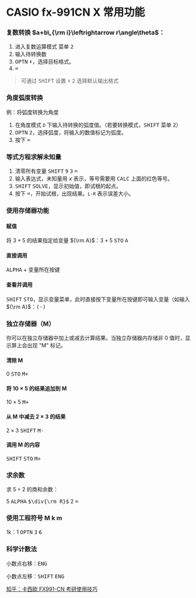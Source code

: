 # CASIO fx-991CN X 常用功能

### 复数转换 $a+b\,{\rm i}\leftrightarrow r\angle\theta$：

1. 进入复数运算模式 <kbd>菜单</kbd> <kbd>2</kbd>
2. 输入待转换数
3. <kbd>OPTN</kbd> <kbd>⬇️</kbd>，选择目标格式。
4. <kbd>=</kbd>

> 可通过 <kbd>SHIFT</kbd> <kbd>设置</kbd> <kbd>⬇️</kbd> <kbd>2</kbd> 选择默认输出格式

### 角度弧度转换

例：将弧度转换为角度

1. 在角度模式 `D` 下输入待转换的弧度值。（若要转换模式，<kbd>SHIFT</kbd> <kbd>菜单</kbd> <kbd>2</kbd>）
2. <kbd>OPTN</kbd> <kbd>2</kbd>，选择弧度，将输入的数值标记为弧度。
3. 按下 <kbd>=</kbd>

### 等式方程求解未知量

1. 清零所有变量 <kbd>SHIFT</kbd> <kbd>9</kbd> <kbd>3</kbd> <kbd>=</kbd>
2. 输入表达式，未知量用 <kbd>$x$</kbd> 表示，等号需要用 <kbd>CALC</kbd> 上面的红色等号。
3. <kbd>SHIFT</kbd> <kbd>SOLVE</kbd>，显示初始值，即试根的起点。
4. 按下 <kbd>=</kbd>，开始试根，出现结果。`L-R` 表示误差大小。

### 使用存储器功能

#### 赋值

将 $3+5$ 的结果指定给变量 ${\rm A}$：3 <kbd>+</kbd> 5 <kbd>STO</kbd> <kbd>A</kbd>

#### 直接调用

<kbd>ALPHA</kbd> + 变量所在按键

#### 查看并调用

<kbd>SHIFT</kbd> <kbd>STO</kbd>，显示变量菜单，此时直接按下变量所在按键即可输入变量（如输入 ${\rm A}$：<kbd>(-)</kbd>

### 独立存储器（M）

你可以在独立存储器中加上或减去计算结果。当独立存储器内存储非 0 值时，显示屏上会出现 "M" 标记。

#### 清除 M

0 <kbd>STO</kbd> <kbd>M+</kbd>

#### 将 $10\times5$ 的结果追加到 M

10 <kbd>$\times$</kbd> 5 <kbd>M+</kbd>

#### 从 M 中减去 $2\times3$ 的结果

2 <kbd>$\times$</kbd> 3 <kbd>SHIFT</kbd> <kbd>M-</kbd>

#### 调用 M 的内容

<kbd>SHIFT</kbd> <kbd>STO</kbd> <kbd>M+</kbd>

### 求余数

求 $5\div2$ 的商和余数：

5 <kbd>ALPHA</kbd> <kbd>$\div{\rm R}$</kbd> 2 <kbd>$=$</kbd>

### 使用工程符号 M k m

1k：1 <kbd>OPTN</kbd> <kbd>3</kbd> <kbd>6</kbd>

### 科学计数法

小数点右移：<kbd>ENG</kbd>

小数点左移：<kbd>SHIFT</kbd> <kbd>ENG</kbd>

[知乎：卡西欧 FX991-CN 考研使用技巧](https://zhuanlan.zhihu.com/p/78367952)